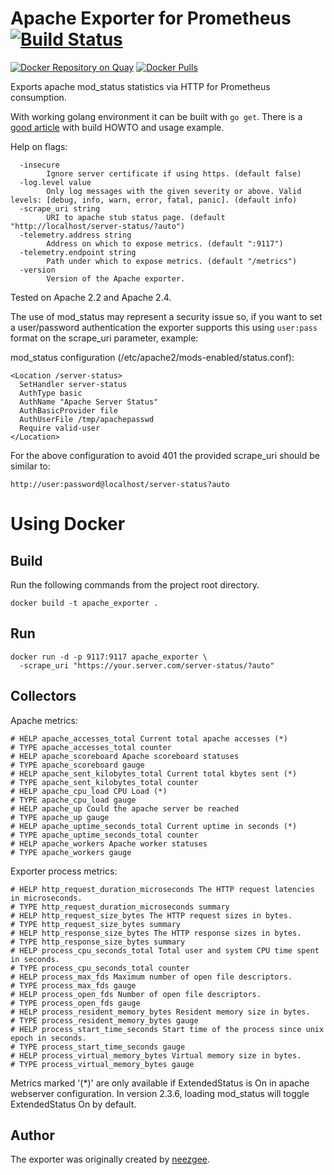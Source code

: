 # Apache Exporter for Prometheus [![Build Status][buildstatus]][circleci]

[![Docker Repository on Quay](https://quay.io/repository/Lusitaniae/apache-exporter/status)][quay]
[![Docker Pulls](https://img.shields.io/docker/pulls/lusotycoon/apache-exporter.svg?maxAge=604800)][hub]

Exports apache mod_status statistics via HTTP for Prometheus consumption.

With working golang environment it can be built with `go get`.  There is a [good article](https://machineperson.github.io/monitoring/2016/01/04/exporting-apache-metrics-to-prometheus.html) with build HOWTO and usage example.

Help on flags:

```
  -insecure
    	Ignore server certificate if using https. (default false)
  -log.level value
    	Only log messages with the given severity or above. Valid levels: [debug, info, warn, error, fatal, panic]. (default info)
  -scrape_uri string
    	URI to apache stub status page. (default "http://localhost/server-status/?auto")
  -telemetry.address string
    	Address on which to expose metrics. (default ":9117")
  -telemetry.endpoint string
    	Path under which to expose metrics. (default "/metrics")
  -version
    	Version of the Apache exporter.
```

Tested on Apache 2.2 and Apache 2.4.

The use of mod_status may represent a security issue so, if you want to set a user/password authentication the exporter supports this using `user:pass` format on the scrape_uri parameter, example:

mod_status configuration (/etc/apache2/mods-enabled/status.conf):
```
<Location /server-status>
  SetHandler server-status
  AuthType basic
  AuthName "Apache Server Status"
  AuthBasicProvider file
  AuthUserFile /tmp/apachepasswd
  Require valid-user
</Location>
```
For the above configuration to avoid 401 the provided scrape_uri should be similar to:
```
http://user:password@localhost/server-status?auto
```

# Using Docker

## Build

Run the following commands from the project root directory.

```
docker build -t apache_exporter .
```

## Run

```
docker run -d -p 9117:9117 apache_exporter \
  -scrape_uri "https://your.server.com/server-status/?auto"
```

## Collectors

Apache metrics:

```
# HELP apache_accesses_total Current total apache accesses (*)
# TYPE apache_accesses_total counter
# HELP apache_scoreboard Apache scoreboard statuses
# TYPE apache_scoreboard gauge
# HELP apache_sent_kilobytes_total Current total kbytes sent (*)
# TYPE apache_sent_kilobytes_total counter
# HELP apache_cpu_load CPU Load (*)
# TYPE apache_cpu_load gauge
# HELP apache_up Could the apache server be reached
# TYPE apache_up gauge
# HELP apache_uptime_seconds_total Current uptime in seconds (*)
# TYPE apache_uptime_seconds_total counter
# HELP apache_workers Apache worker statuses
# TYPE apache_workers gauge
```

Exporter process metrics:

```
# HELP http_request_duration_microseconds The HTTP request latencies in microseconds.
# TYPE http_request_duration_microseconds summary
# HELP http_request_size_bytes The HTTP request sizes in bytes.
# TYPE http_request_size_bytes summary
# HELP http_response_size_bytes The HTTP response sizes in bytes.
# TYPE http_response_size_bytes summary
# HELP process_cpu_seconds_total Total user and system CPU time spent in seconds.
# TYPE process_cpu_seconds_total counter
# HELP process_max_fds Maximum number of open file descriptors.
# TYPE process_max_fds gauge
# HELP process_open_fds Number of open file descriptors.
# TYPE process_open_fds gauge
# HELP process_resident_memory_bytes Resident memory size in bytes.
# TYPE process_resident_memory_bytes gauge
# HELP process_start_time_seconds Start time of the process since unix epoch in seconds.
# TYPE process_start_time_seconds gauge
# HELP process_virtual_memory_bytes Virtual memory size in bytes.
# TYPE process_virtual_memory_bytes gauge
```

Metrics marked '(*)' are only available if ExtendedStatus is On in apache webserver configuration. In version 2.3.6, loading mod_status will toggle ExtendedStatus On by default.

## Author

The exporter was originally created by [neezgee](https://github.com/neezgee).


[buildstatus]: https://circleci.com/gh/Lusitaniae/apache_exporter/tree/master.svg?style=shield
[quay]: https://quay.io/repository/Lusitaniae/apache-exporter
[circleci]: https://circleci.com/gh/Lusitaniae/apache_exporter
[hub]: https://hub.docker.com/r/lusotycoon/apache-exporter/
